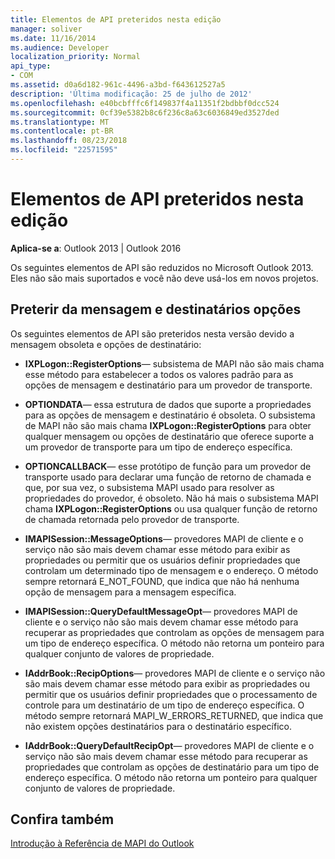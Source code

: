 ```yaml
---
title: Elementos de API preteridos nesta edição
manager: soliver
ms.date: 11/16/2014
ms.audience: Developer
localization_priority: Normal
api_type:
- COM
ms.assetid: d0a6d182-961c-4496-a3bd-f643612527a5
description: 'Última modificação: 25 de julho de 2012'
ms.openlocfilehash: e40bcbfffc6f149837f4a11351f2bdbbf0dcc524
ms.sourcegitcommit: 0cf39e5382b8c6f236c8a63c6036849ed3527ded
ms.translationtype: MT
ms.contentlocale: pt-BR
ms.lasthandoff: 08/23/2018
ms.locfileid: "22571595"
---
```

# <a name="api-elements-deprecated-in-this-edition"></a>Elementos de API preteridos nesta edição

  
  
**Aplica-se a**: Outlook 2013 | Outlook 2016 
  
Os seguintes elementos de API são reduzidos no Microsoft Outlook 2013. Eles não são mais suportados e você não deve usá-los em novos projetos.
  
## <a name="deprecation-of-message-and-recipient-options"></a>Preterir da mensagem e destinatários opções

Os seguintes elementos de API são preteridos nesta versão devido a mensagem obsoleta e opções de destinatário:
  
- **IXPLogon::RegisterOptions**— subsistema de MAPI não são mais chama esse método para estabelecer a todos os valores padrão para as opções de mensagem e destinatário para um provedor de transporte.
    
- **OPTIONDATA**— essa estrutura de dados que suporte a propriedades para as opções de mensagem e destinatário é obsoleta. O subsistema de MAPI não são mais chama **IXPLogon::RegisterOptions** para obter qualquer mensagem ou opções de destinatário que oferece suporte a um provedor de transporte para um tipo de endereço específica. 
    
- **OPTIONCALLBACK**— esse protótipo de função para um provedor de transporte usado para declarar uma função de retorno de chamada e que, por sua vez, o subsistema MAPI usado para resolver as propriedades do provedor, é obsoleto. Não há mais o subsistema MAPI chama **IXPLogon::RegisterOptions** ou usa qualquer função de retorno de chamada retornada pelo provedor de transporte. 
    
- **IMAPISession::MessageOptions**— provedores MAPI de cliente e o serviço não são mais devem chamar esse método para exibir as propriedades ou permitir que os usuários definir propriedades que controlam um determinado tipo de mensagem e o endereço. O método sempre retornará E_NOT_FOUND, que indica que não há nenhuma opção de mensagem para a mensagem específica.
    
- **IMAPISession::QueryDefaultMessageOpt**— provedores MAPI de cliente e o serviço não são mais devem chamar esse método para recuperar as propriedades que controlam as opções de mensagem para um tipo de endereço específica. O método não retorna um ponteiro para qualquer conjunto de valores de propriedade.
    
- **IAddrBook::RecipOptions**— provedores MAPI de cliente e o serviço não são mais devem chamar esse método para exibir as propriedades ou permitir que os usuários definir propriedades que o processamento de controle para um destinatário de um tipo de endereço específica. O método sempre retornará MAPI_W_ERRORS_RETURNED, que indica que não existem opções destinatários para o destinatário específico.
    
- **IAddrBook::QueryDefaultRecipOpt**— provedores MAPI de cliente e o serviço não são mais devem chamar esse método para recuperar as propriedades que controlam as opções de destinatário para um tipo de endereço específica. O método não retorna um ponteiro para qualquer conjunto de valores de propriedade.
    
## <a name="see-also"></a>Confira também



[Introdução à Referência de MAPI do Outlook](getting-started-with-the-outlook-mapi-reference.md)

